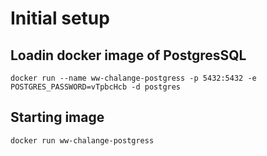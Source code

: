 # Initial setup
## Loadin docker image of PostgresSQL
```
docker run --name ww-chalange-postgress -p 5432:5432 -e POSTGRES_PASSWORD=vTpbcHcb -d postgres 
```
## Starting image
```
docker run ww-chalange-postgress
```